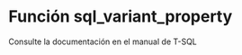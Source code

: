 ﻿---
Autogenerated: true
---

# Función  sql_variant_property

Consulte la documentación en el manual de T-SQL
